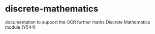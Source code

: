 # discrete-mathematics
documentation to support the OCR further maths Discrete Mathematics module (Y544)
